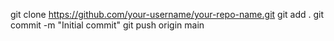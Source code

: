 git clone https://github.com/your-username/your-repo-name.git
git add .
git commit -m "Initial commit"
git push origin main
